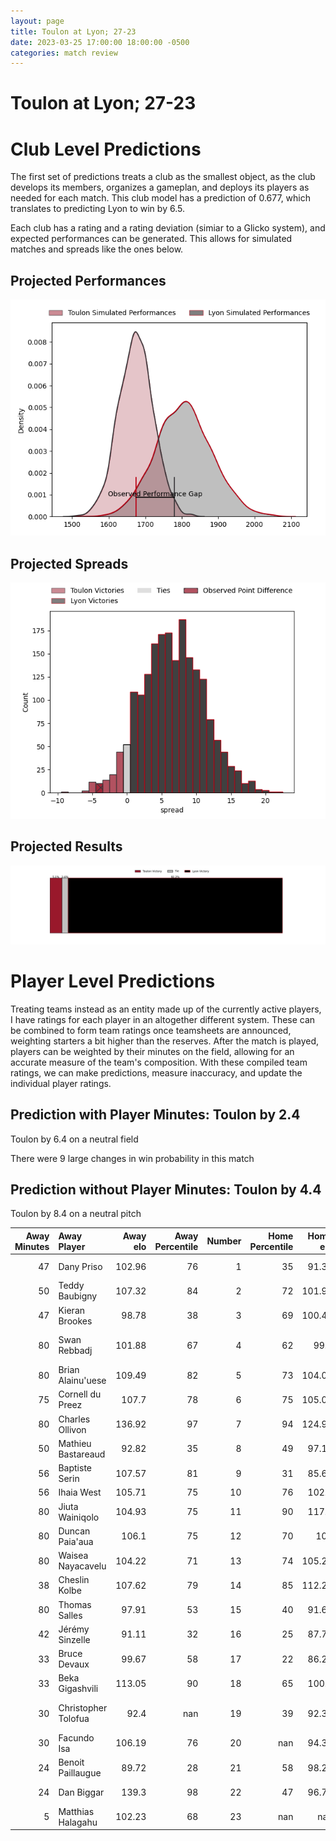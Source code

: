 ```yaml
---  
layout: page  
title: Toulon at Lyon; 27-23  
date: 2023-03-25 17:00:00 18:00:00 -0500  
categories: match review  
---
```

# Toulon at Lyon; 27-23

# Club Level Predictions


The first set of predictions treats a club as the smallest object, as the club develops its members, organizes a gameplan, and deploys its players as needed for each match. This club model has a prediction of 0.677, which translates to predicting Lyon to win by 6.5.

Each club has a rating and a rating deviation (simiar to a Glicko system), and expected performances can be generated. This allows for simulated matches and spreads like the ones below.
## Projected Performances


![Projected Performances](plots/performances_2023-03-25-Lyon-Toulon.png)
## Projected Spreads


![Projected Spreads](plots/spreads_2023-03-25-Lyon-Toulon.png)
## Projected Results


![Projected Results](plots/resultbar_2023-03-25-Lyon-Toulon.png)
# Player Level Predictions


Treating teams instead as an entity made up of the currently active players, I have ratings for each player in an altogether different system. These can be combined to form team ratings once teamsheets are announced, weighting starters a bit higher than the reserves. After the match is played, players can be weighted by their minutes on the field, allowing for an accurate measure of the team's composition. With these compiled team ratings, we can make predictions, measure inaccuracy, and update the individual player ratings.
## Prediction with Player Minutes: Toulon by 2.4


Toulon by 6.4 on a neutral field

There were 9 large changes in win probability in this match
## Prediction without Player Minutes: Toulon by 4.4


Toulon by 8.4 on a neutral pitch



|   Away Minutes | Away Player         |   Away elo |   Away Percentile |   Number |   Home Percentile |   Home elo | Home Player               |   Home Minutes |
|---------------:|:--------------------|-----------:|------------------:|---------:|------------------:|-----------:|:--------------------------|---------------:|
|             47 | Dany Priso          |     102.96 |                76 |        1 |                35 |      91.38 | Sébastien Taofifenua      |             56 |
|             50 | Teddy Baubigny      |     107.32 |                84 |        2 |                72 |     101.91 | Liam Coltman              |             56 |
|             47 | Kieran Brookes      |      98.78 |                38 |        3 |                69 |     100.44 | Demba Bamba               |             56 |
|             80 | Swan Rebbadj        |     101.88 |                67 |        4 |                62 |      99.7  | Temo Sukayawa Mayanavanua |             16 |
|             80 | Brian Alainu'uese   |     109.49 |                82 |        5 |                73 |     104.05 | Romain Taofifenua         |             80 |
|             75 | Cornell du Preez    |     107.7  |                78 |        6 |                75 |     105.09 | Félix Lambey              |             80 |
|             80 | Charles Ollivon     |     136.92 |                97 |        7 |                94 |     124.94 | Beka Saghinadze           |             66 |
|             50 | Mathieu Bastareaud  |      92.82 |                35 |        8 |                49 |      97.16 | Arno Botha                |             80 |
|             56 | Baptiste Serin      |     107.57 |                81 |        9 |                31 |      85.63 | Baptiste Couilloud        |             59 |
|             56 | Ihaia West          |     105.71 |                75 |       10 |                76 |     102.2  | Léo Berdeu                |             80 |
|             80 | Jiuta Wainiqolo     |     104.93 |                75 |       11 |                90 |     117.5  | Davit Niniashvili         |             80 |
|             80 | Duncan Paia'aua     |     106.1  |                75 |       12 |                70 |     104    | Josua Tuisova             |             80 |
|             80 | Waisea Nayacavelu   |     104.22 |                71 |       13 |                74 |     105.28 | Josiah Maraku             |             80 |
|             38 | Cheslin Kolbe       |     107.62 |                79 |       14 |                85 |     112.26 | Ethan Dumortier           |             80 |
|             80 | Thomas Salles       |      97.91 |                53 |       15 |                40 |      91.68 | Toby Arnold               |             39 |
|             42 | Jérémy Sinzelle     |      91.11 |                32 |       16 |                25 |      87.72 | Loann Goujon              |             64 |
|             33 | Bruce Devaux        |      99.67 |                58 |       17 |                22 |      86.29 | Lima Sopoaga              |             41 |
|             33 | Beka Gigashvili     |     113.05 |                90 |       18 |                65 |     100.9  | Jerome Rey                |             24 |
|             30 | Christopher Tolofua |      92.4  |               nan |       19 |                39 |      92.36 | Francisco Gomez Kodela    |             24 |
|             30 | Facundo Isa         |     106.19 |                76 |       20 |               nan |      94.33 | Yanis Charcosset          |             24 |
|             24 | Benoit Paillaugue   |      89.72 |                28 |       21 |                58 |      98.28 | Jonathan Pelissié         |             21 |
|             24 | Dan Biggar          |     139.3  |                98 |       22 |                47 |      96.72 | Mickael Guillard          |             14 |
|              5 | Matthias Halagahu   |     102.23 |                68 |       23 |               nan |     nan    | nan                       |            nan |

